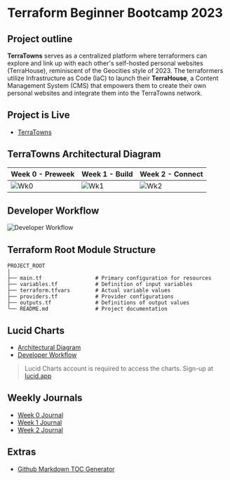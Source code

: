 # Terraform Beginner Bootcamp 2023

## Project outline
**TerraTowns** serves as a centralized platform where terraformers can explore and link up with each other's self-hosted personal websites (TerraHouse), reminiscent of the Geocities style of 2023. The terraformers utilize Infrastructure as Code (IaC) to launch their **TerraHouse**, a Content Management System (CMS) that empowers them to create their own personal websites and integrate them into the TerraTowns network.


## Project is Live 
- [TerraTowns](https://terratowns.cloud/)

## TerraTowns Architectural Diagram 

| Week 0 - Preweek                    | Week 1 - Build                      | Week 2 - Connect                    |
|------------------------------------ |------------------------------------ |------------------------------------ |
| ![Wk0](https://github.com/kriteja/terraform-beginner-bootcamp-2023/assets/40818088/04a9cab6-fbc2-44d7-a1a3-ba7d7cf11d71) | ![Wk1](https://github.com/kriteja/terraform-beginner-bootcamp-2023/assets/40818088/9d86ff44-2737-457b-b6ab-073d13b2a14d) |![Wk2](https://github.com/kriteja/terraform-beginner-bootcamp-2023/assets/40818088/41b98ffe-d294-4fd4-8327-e28dda0ff625) |


## Developer Workflow 
![Developer Workflow](https://github.com/kriteja/terraform-beginner-bootcamp-2023/assets/40818088/a0deaac5-6e4c-4dc8-956a-161b40b91efa)


## Terraform Root Module Structure 
```
PROJECT_ROOT
│
├── main.tf                 # Primary configuration for resources
├── variables.tf            # Definition of input variables
├── terraform.tfvars        # Actual variable values
├── providers.tf            # Provider configurations
├── outputs.tf              # Definitions of output values
└── README.md               # Project documentation
```

## Lucid Charts 
- [Architectural Diagram](https://lucid.app/lucidchart/e3f15b1a-2211-4ddb-8c95-f144c2504db4/edit?invitationId=inv_0873b3c6-c652-463f-9f2b-fa0f1b420823&page=0_0#)
- [Developer Workflow](https://lucid.app/lucidchart/d1190186-7e7c-4211-8aa0-d799df42bcbb/edit?invitationId=inv_d8273166-6576-4fd7-8d69-c0aee098c3c2&page=0_0#)
> Lucid Charts account is required to access the charts. Sign-up at [lucid.app](lucid.app)

## Weekly Journals
- [Week 0 Journal](journal/week0.md)
- [Week 1 Journal](journal/week1.md)
- [Week 2 Journal](journal/week2.md)

## Extras
- [Github Markdown TOC Generator](https://ecotrust-canada.github.io/markdown-toc/)
